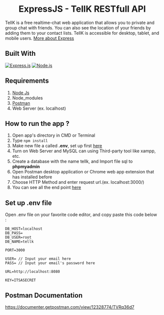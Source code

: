 <h1 align="center">ExpressJS - TellK RESTfull API</h1>

TellK is a free realtime-chat web application that allows you to private and group chat with friends. You can also see the location of your friends by adding them to your contact lists. TellK is accessible for desktop, tablet, and mobile users.
[More about Express](https://en.wikipedia.org/wiki/Express.js)

## Built With

[![Express.js](https://img.shields.io/badge/Express.js-4.17-orange.svg?style=rounded-square)](https://expressjs.com/en/starter/installing.html)
[![Node.js](https://img.shields.io/badge/Node.js-v.12.13-green.svg?style=rounded-square)](https://nodejs.org/)

## Requirements

1. <a href="https://nodejs.org/en/download/">Node Js</a>
2. Node_modules
3. <a href="https://www.getpostman.com/">Postman</a>
4. Web Server (ex. localhost)

## How to run the app ?

1. Open app's directory in CMD or Terminal
2. Type `npm install`
3. Make new file a called **.env**, set up first [here](#set-up-env-file)
4. Turn on Web Server and MySQL can using Third-party tool like xampp, etc.
5. Create a database with the name tellk, and Import file sql to **phpmyadmin**
6. Open Postman desktop application or Chrome web app extension that has installed before
7. Choose HTTP Method and enter request url.(ex. localhost:3000/)
8. You can see all the end point [here](#postman-documentation)

## Set up .env file

Open .env file on your favorite code editor, and copy paste this code below :

```
DB_HOST=localhost
DB_PASS=
DB_USER=root
DB_NAME=tellk

PORT=3000

USER= // Input your email here
PASS= // Input your email's password here

URL=http://localhost:8080

KEY=ITSASECRET
```

## Postman Documentation
https://documenter.getpostman.com/view/12328774/TVRq36d7
